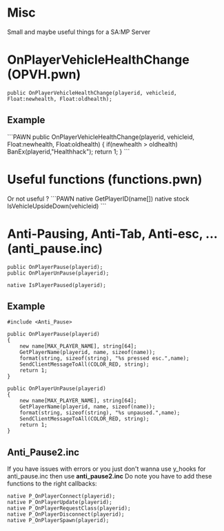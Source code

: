 Misc
====

Small and maybe useful things for a SA:MP Server

<h1>OnPlayerVehicleHealthChange (OPVH.pwn)</h1>

```PAWN
public OnPlayerVehicleHealthChange(playerid, vehicleid, Float:newhealth, Float:oldhealth);
```

<h2>Example</h2>
```PAWN
public OnPlayerVehicleHealthChange(playerid, vehicleid, Float:newhealth, Float:oldhealth)
{
    if(newhealth > oldhealth) BanEx(playerid,"Healthhack");
    return 1;
}
```

<h1>Useful functions (functions.pwn) </h1>
Or not useful ?
```PAWN
native GetPlayerID(name[])
native stock IsVehicleUpsideDown(vehicleid)
```

<h1>Anti-Pausing, Anti-Tab, Anti-esc, ... (anti_pause.inc)</h1>

```PAWN
public OnPlayerPause(playerid);
public OnPlayerUnPause(playerid);

native IsPlayerPaused(playerid);
```

<h2>Example</h2>

```PAWN
#include <Anti_Pause>
 
public OnPlayerPause(playerid)
{
    new name[MAX_PLAYER_NAME], string[64];
    GetPlayerName(playerid, name, sizeof(name));
    format(string, sizeof(string), "%s pressed esc.",name);
    SendClientMessageToAll(COLOR_RED, string);
    return 1;
}
 
public OnPlayerUnPause(playerid)
{
    new name[MAX_PLAYER_NAME], string[64];
    GetPlayerName(playerid, name, sizeof(name));
    format(string, sizeof(string), "%s unpaused.",name);
    SendClientMessageToAll(COLOR_RED, string);
    return 1;
}
```

<h2>Anti_Pause2.inc</h2>

If you have issues with errors or you just don't wanna use y_hooks for anti_pause.inc then use <b>anti_pause2.inc</b>
Do note you have to add these functions to the right callbacks:
```PAWN
native P_OnPlayerConnect(playerid);
native P_OnPlayerUpdate(playerid);
native P_OnPlayerRequestClass(playerid);
native P_OnPlayerDisconnect(playerid);
native P_OnPlayerSpawn(playerid);
```


